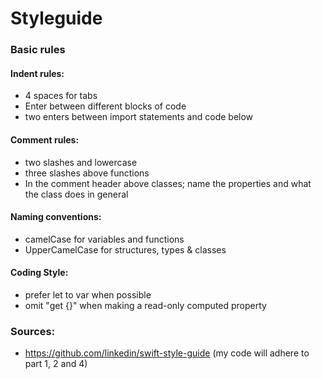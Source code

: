 # Styleguide

### Basic rules

#### Indent rules:
* 4 spaces for tabs
* Enter between different blocks of code
* two enters between import statements and code below

#### Comment rules:
* two slashes and lowercase 
* three slashes above functions
* In the comment header above classes; name the properties and what the class does in general

#### Naming conventions:
* camelCase for variables and functions
* UpperCamelCase for structures, types & classes

#### Coding Style:
* prefer let to var when possible
* omit "get {}" when making a read-only computed property


### Sources:
* https://github.com/linkedin/swift-style-guide (my code will adhere to part 1, 2 and 4)
